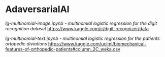 # AdaversarialAI
*lg-multinomial-image.ipynb - multinomial logistic regression for the digit recognition dataset*
https://www.kaggle.com/c/digit-recognizer/data

*lg-multinomial-text.ipynb - multinomial logistic regression for the patients ortopedic diviations*
https://www.kaggle.com/uciml/biomechanical-features-of-orthopedic-patients#column_2C_weka.csv

